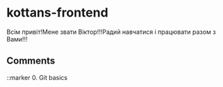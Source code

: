 # kottans-frontend 
Всім привіт!Мене звати Віктор!!!Радий навчатися і працювати разом з Вами!!!
## **Comments**  
<summary>::marker 0. Git basics</summary>
